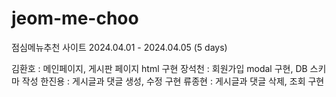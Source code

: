 # jeom-me-choo
점심메뉴추천 사이트
2024.04.01 - 2024.04.05 (5 days)

김환호 : 메인페이지, 게시판 페이지 html 구현
장석천 : 회원가입 modal 구현, DB 스키마 작성
한진용 : 게시글과 댓글 생성, 수정 구현
류종현 : 게시글과 댓글 삭제, 조회 구현
